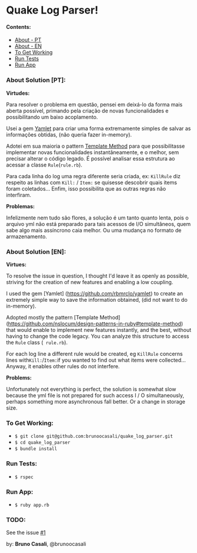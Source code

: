 # Quake Log Parser!


#### Contents:
  - [About - PT](#about-solution-pt)
  - [About - EN](#about-solution-en)
  - [To Get Working](#to-get-working)
  - [Run Tests](#run-tests)
  - [Run App](#run-app)


### About Solution [PT]:
  
  **Virtudes:**
  
  Para resolver o problema em questão, pensei em deixá-lo da forma mais aberta possível, primando pela criação de novas funcionalidades e possibilitando um baixo acoplamento.
  
  Usei a gem [Yamlet](https://github.com/rbmrclo/yamlet) para criar uma forma extremamente simples de salvar as informações obtidas, (não queria fazer in-memory).
  
  Adotei em sua maioria o pattern [Template Method](https://github.com/nslocum/design-patterns-in-ruby#template-method) para que possibilitasse implementar novas funcionalidades instantâneamente, e o melhor, sem precisar alterar o código legado. É possível analisar essa estrutura ao acessar a classe `Rule`(`rule.rb`).
  
  Para cada linha do log uma regra diferente seria criada, ex: `KillRule` diz respeito as linhas com `Kill:` / `Item:` se quisesse descobrir quais items foram coletados... Enfim, isso possibilita que as outras regras não interfiram.
  
  **Problemas:**
  
  Infelizmente nem tudo são flores, a solução é um tanto quanto lenta, pois o arquivo yml não está preparado para tais acessos de I/O simultâneos, quem sabe algo mais assíncrono caia melhor. Ou uma mudança no formato de armazenamento.

### About Solution [EN]:

  **Virtues:**
  
  To resolve the issue in question, I thought I'd leave it as openly as possible, striving for the creation of new features and enabling a low coupling.
  
  I used the gem [Yamlet] (https://github.com/rbmrclo/yamlet) to create an extremely simple way to save the information obtained, (did not want to do in-memory).
  
  Adopted mostly the pattern [Template Method] (https://github.com/nslocum/design-patterns-in-ruby#template-method) that would enable to implement new features instantly, and the best, without having to change the code legacy. You can analyze this structure to access the `Rule` class (` rule.rb`).
  
  For each log line a different rule would be created, eg `KillRule` concerns lines with` Kill: `/` Item: `if you wanted to find out what items were collected... Anyway, it enables other rules do not interfere.
  
  **Problems:**
  
  Unfortunately not everything is perfect, the solution is somewhat slow because the yml file is not prepared for such access I / O simultaneously, perhaps something more asynchronous fall better. Or a change in storage size.
  
### To Get Working:

- `$ git clone git@github.com:brunoocasali/quake_log_parser.git`
- `$ cd quake_log_parser`
- `$ bundle install`

### Run Tests:

- `$ rspec`

### Run App:

- `$ ruby app.rb`
 

### TODO:

  See the issue [#1]( https://github.com/brunoocasali/quake_log_parser/issues/1)



by: **Bruno Casali**, @brunoocasali
